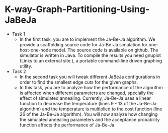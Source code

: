 # K-way-Graph-Partitioning-Using-JaBeJa
* Task 1
  * In the first task, you are to implement the Ja-Be-Ja algorithm. We provide a scaffolding source code for Ja-Be-Ja simulation for one-host-one-node model. The source code is available on github. The simulator is written in Java. To compile the results you need gnuplot (Links to an external site.), a portable command-line driven graphing utility. 
* Task 2
  * In the second task you will tweak different JaBeJa configurations in order to find the smallest edge cuts for the given graphs. 
  * In this task, you are to analyze how the performance of the algorithm is affected when different parameters are changed, specially the effect of simulated annealing. Currently, Ja-Be-Ja uses a linear function to decrease the temperature (lines 9 - 13 of the Ja-Be-Ja algorithm) and the temperature is multiplied to the cost function (line 26 of the Ja-Be-Ja algorithm). You will now analyze how changing the simulated annealing parameters and the acceptance probability function affects the performance of Ja-Be-Ja.
